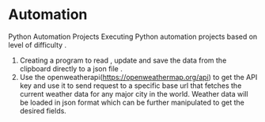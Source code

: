 # Automation
Python Automation Projects 
Executing Python automation projects based on level of difficulty . 
1. Creating a program to read , update and save the data from the clipboard directly to a 
json file . 
2. Use the openweatherapi(https://openweathermap.org/api) to get the API key and use it to 
send request to a specific base url that fetches the current weather data for any major city in the world. Weather data will be loaded in json format which can be further manipulated to get the desired fields.  